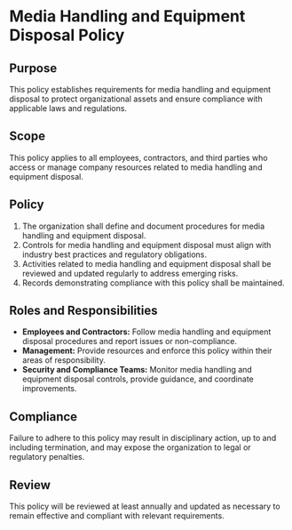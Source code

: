# Media Handling and Equipment Disposal Policy

## Purpose
This policy establishes requirements for media handling and equipment disposal to protect organizational assets and ensure compliance with applicable laws and regulations.

## Scope
This policy applies to all employees, contractors, and third parties who access or manage company resources related to media handling and equipment disposal.

## Policy
1. The organization shall define and document procedures for media handling and equipment disposal.
2. Controls for media handling and equipment disposal must align with industry best practices and regulatory obligations.
3. Activities related to media handling and equipment disposal shall be reviewed and updated regularly to address emerging risks.
4. Records demonstrating compliance with this policy shall be maintained.

## Roles and Responsibilities
- **Employees and Contractors:** Follow media handling and equipment disposal procedures and report issues or non-compliance.
- **Management:** Provide resources and enforce this policy within their areas of responsibility.
- **Security and Compliance Teams:** Monitor media handling and equipment disposal controls, provide guidance, and coordinate improvements.

## Compliance
Failure to adhere to this policy may result in disciplinary action, up to and including termination, and may expose the organization to legal or regulatory penalties.

## Review
This policy will be reviewed at least annually and updated as necessary to remain effective and compliant with relevant requirements.
